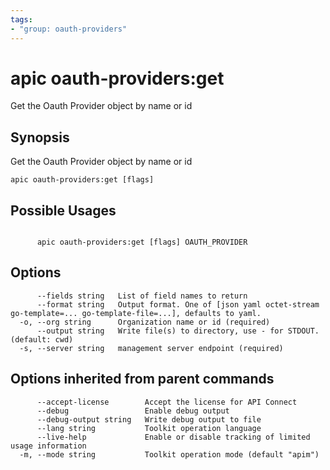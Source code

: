 ```yaml
---
tags:
- "group: oauth-providers"
---
```

# apic oauth-providers:get

Get the Oauth Provider object by name or id

## Synopsis

Get the Oauth Provider object by name or id

```
apic oauth-providers:get [flags]
```

## Possible Usages

```

      apic oauth-providers:get [flags] OAUTH_PROVIDER

```

## Options

```
      --fields string   List of field names to return
      --format string   Output format. One of [json yaml octet-stream go-template=... go-template-file=...], defaults to yaml.
  -o, --org string      Organization name or id (required)
      --output string   Write file(s) to directory, use - for STDOUT. (default: cwd)
  -s, --server string   management server endpoint (required)
```

## Options inherited from parent commands

```
      --accept-license        Accept the license for API Connect
      --debug                 Enable debug output
      --debug-output string   Write debug output to file
      --lang string           Toolkit operation language
      --live-help             Enable or disable tracking of limited usage information
  -m, --mode string           Toolkit operation mode (default "apim")
```
